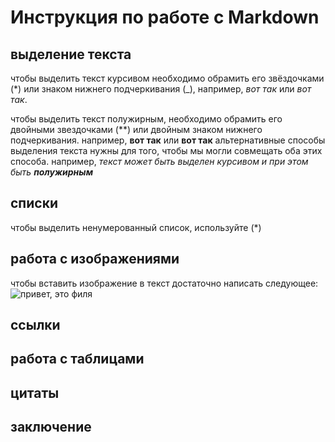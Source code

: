 # Инструкция по работе с Markdown

## выделение текста

чтобы выделить текст курсивом необходимо обрамить его звёздочками (*) или знаком нижнего подчеркивания (_), например, *вот так* или _вот так_.

чтобы выделить текст полужирным, необходимо обрамить его двойными звездочками (**) или двойным знаком нижнего подчеркивания. например, **вот так** или __вот так__
альтернативные способы выделения текста нужны для того, чтобы мы могли совмещать оба этих способа. например, _текст может быть выделен курсивом и при этом быть **полужирным**_

## списки
чтобы выделить ненумерованный список, используйте (*)
## работа с изображениями

чтобы вставить изображение в текст достаточно написать следующее:
![привет, это филя](filya.jpg)

## ссылки

## работа с таблицами

## цитаты

## заключение